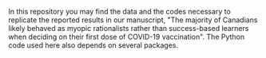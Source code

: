 In this repository you may find the data and the codes necessary to replicate the reported results in our manuscript, "The majority of Canadians likely behaved as myopic rationalists rather than success-based learners when deciding on their first dose of COVID-19 vaccination".  The Python code used here also depends on several packages.